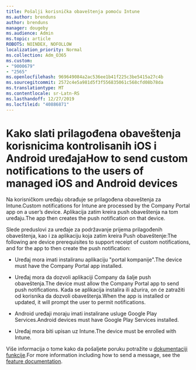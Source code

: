 ```yaml
---
title: Pošalji korisnička obaveštenja pomoću Intune
ms.author: brenduns
author: brenduns
manager: dougeby
ms.audience: Admin
ms.topic: article
ROBOTS: NOINDEX, NOFOLLOW
localization_priority: Normal
ms.collection: Adm_O365
ms.custom:
- "9000679"
- "2565"
ms.openlocfilehash: 969649084a2ac536ee1b41f225c3be5415a27c4b
ms.sourcegitcommit: 2572c4e5a981d5f3f556835061c568cfd08b78da
ms.translationtype: MT
ms.contentlocale: sr-Latn-RS
ms.lasthandoff: 12/27/2019
ms.locfileid: "40886871"
---
```

# <a name="how-to-send-custom-notifications-to-the-users-of-managed-ios-and-android-devices"></a><span data-ttu-id="ca7f0-102">Kako slati prilagođena obaveštenja korisnicima kontrolisanih iOS i Android uređaja</span><span class="sxs-lookup"><span data-stu-id="ca7f0-102">How to send custom notifications to the users of managed iOS and Android devices</span></span>

<span data-ttu-id="ca7f0-103">Na korisničkom uređaju obrađuje se prilagođena obaveštenja za Intune.</span><span class="sxs-lookup"><span data-stu-id="ca7f0-103">Custom notifications for Intune are processed by the Company Portal app on a user’s device.</span></span> <span data-ttu-id="ca7f0-104">Aplikacija zatim kreira push obaveštenja na tom uređaju.</span><span class="sxs-lookup"><span data-stu-id="ca7f0-104">The app then creates the push notification on that device.</span></span>

<span data-ttu-id="ca7f0-105">Slede preduslovi za uređaje za podržavanje prijema prilagođenih obaveštenja, kao i za aplikaciju koja zatim kreira Push obaveštenje:</span><span class="sxs-lookup"><span data-stu-id="ca7f0-105">The following are device prerequisites to support receipt of custom notifications, and for the app to then create the push notification:</span></span>

- <span data-ttu-id="ca7f0-106">Uređaj mora imati instaliranu aplikaciju "portal kompanije".</span><span class="sxs-lookup"><span data-stu-id="ca7f0-106">The device must have the Company Portal app installed.</span></span>  

- <span data-ttu-id="ca7f0-107">Uređaj mora da dozvoli aplikaciji Company da šalje push obaveštenja.</span><span class="sxs-lookup"><span data-stu-id="ca7f0-107">The device must allow the Company Portal app to send push notifications.</span></span> <span data-ttu-id="ca7f0-108">Kada se aplikacija instalira ili ažurira, on će zatražiti od korisnika da dozvoli obaveštenja.</span><span class="sxs-lookup"><span data-stu-id="ca7f0-108">When the app is installed or updated, it will prompt the user to permit notifications.</span></span>

- <span data-ttu-id="ca7f0-109">Android uređaji moraju imati instalirane usluge Google Play Services.</span><span class="sxs-lookup"><span data-stu-id="ca7f0-109">Android devices must have Google Play Services installed.</span></span>

- <span data-ttu-id="ca7f0-110">Uređaj mora biti upisan uz Intune.</span><span class="sxs-lookup"><span data-stu-id="ca7f0-110">The device must be enrolled with Intune.</span></span>

<span data-ttu-id="ca7f0-111">Više informacija o tome kako da pošaljete poruku potražite u [dokumentaciji funkcije](https://docs.microsoft.com/intune/custom-notifications).</span><span class="sxs-lookup"><span data-stu-id="ca7f0-111">For more information including how to send a message, see the [feature documentation](https://docs.microsoft.com/intune/custom-notifications).</span></span>
